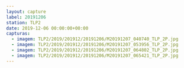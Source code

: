 ```yaml
---
layout: capture
label: 20191206
station: TLP2
date: 2019-12-06 00:00:00+00:00
capturas:
  - imagem: TLP2/2019/201912/20191206/M20191207_040740_TLP_2P.jpg
  - imagem: TLP2/2019/201912/20191206/M20191207_053956_TLP_2P.jpg
  - imagem: TLP2/2019/201912/20191206/M20191207_064802_TLP_2P.jpg
  - imagem: TLP2/2019/201912/20191206/M20191207_065421_TLP_2P.jpg
---
```

